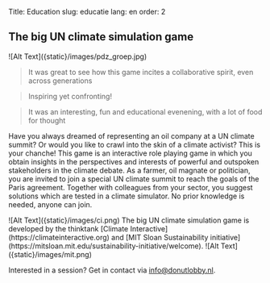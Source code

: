 Title: Education
slug: educatie
lang: en
order: 2

## The big UN climate simulation game

<side-block>
    <side-content>
        ![Alt Text]({static}/images/pdz_groep.jpg)
    </side-content>
</side-block>

> It was great to see how this game incites a collaborative spirit, even across generations

> Inspiring yet confronting!

> It was an interesting, fun and educational evenening, with a lot of food for thought

Have you always dreamed of representing an oil company at a UN climate summit? Or would you like to crawl into the skin of a climate activist? This is your chanche! This game is an interactive role playing game in which you obtain insights in the perspectives and interests of powerful and outspoken stakeholders in the climate debate. As a farmer, oil magnate or politician, you are invited to join a special UN climate summit to reach the goals of the Paris agreement. Together with colleagues from your sector, you suggest solutions which are tested in a climate simulator. No prior knowledge is needed, anyone can join.

<side-block>
  <side-content>
![Alt Text]({static}/images/ci.png)
The big UN climate simulation game is developed by the thinktank [Climate Interactive](https://climateinteractive.org) and [MIT Sloan Sustainability initiative](https://mitsloan.mit.edu/sustainability-initiative/welcome).
![Alt Text]({static}/images/mit.png)
  </side-content>
</side-block>

Interested in a session? Get in contact via [info@donutlobby.nl](mailto:info@donutlobby.nl).
